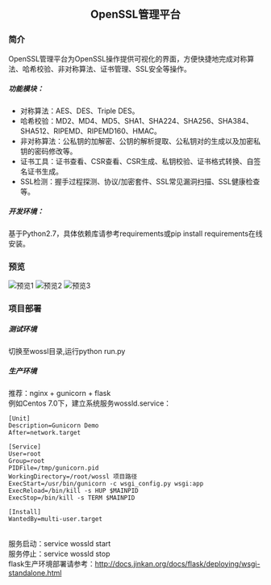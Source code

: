 ## <p align=center>OpenSSL管理平台</p>
### 简介
OpenSSL管理平台为OpenSSL操作提供可视化的界面，方便快捷地完成对称算法、哈希校验、非对称算法、证书管理、SSL安全等操作。
##### 功能模块：
- 对称算法：AES、DES、Triple DES。
- 哈希校验：MD2、MD4、MD5、SHA1、SHA224、SHA256、SHA384、SHA512、RIPEMD、RIPEMD160、HMAC。
- 非对称算法：公私钥的加解密、公钥的解析提取、公私钥对的生成以及加密私钥的密码修改等。
- 证书工具：证书查看、CSR查看、CSR生成、私钥校验、证书格式转换、自签名证书生成。
- SSL检测：握手过程探测、协议/加密套件、SSL常见漏洞扫描、SSL健康检查等。
##### 开发环境：
基于Python2.7，具体依赖库请参考requirements或pip install requirements在线安装。
### 预览
![预览1](https://gitee.com/uploads/images/2017/1225/181036_9f54bd3f_1700467.png "预览1")
![预览2](https://gitee.com/uploads/images/2017/1225/181103_37ea20ce_1700467.png "预览2")
![预览3](https://gitee.com/uploads/images/2017/1225/181114_496249dd_1700467.png "预览3")
### 项目部署
##### 测试环境
切换至wossl目录,运行python run.py
##### 生产环境
推荐：nginx + gunicorn + flask
<br>例如Centos 7.0下，建立系统服务wossld.service：
```
[Unit]
Description=Gunicorn Demo
After=network.target

[Service]
User=root
Group=root
PIDFile=/tmp/gunicorn.pid
WorkingDirectory=/root/wossl 项目路径
ExecStart=/usr/bin/gunicorn -c wsgi_config.py wsgi:app
ExecReload=/bin/kill -s HUP $MAINPID
ExecStop=/bin/kill -s TERM $MAINPID

[Install]
WantedBy=multi-user.target 
```
<br>服务启动：service wossld start
<br>服务停止：service wossld stop
<br>flask生产环境部署请参考：http://docs.jinkan.org/docs/flask/deploying/wsgi-standalone.html
